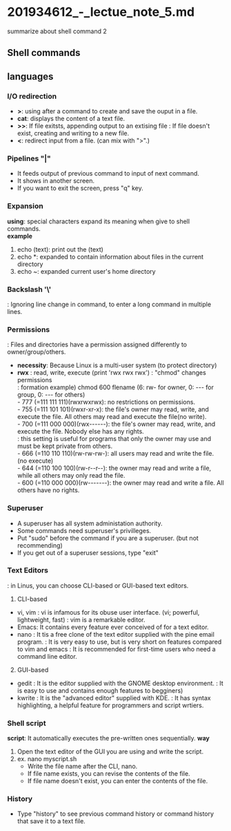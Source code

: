 # 201934612_-_lectue_note_5.md
summarize about shell command 2


## Shell commands
## languages  
### I/O redirection
* **>**: using after a command to create and save the ouput in a file.
* **cat**: displays the content of a text file. 
* **>>**: If file exitsts, appending output to an extising file
          : If file doesn't exist, creating and writing to a new file.
* **<**: redirect input from a file. (can mix with ">".)

### Pipelines "|"
 - It feeds output of previous command to input of next command.
 - It shows in another screen.
 - If you want to exit the screen, press "q" key.

### Expansion
**using**: special characters expand its meaning when give to shell commands.  
**example**
1. echo (text): print out the (text)
2. echo *: expanded to contain information about files in the current directory
3. echo ~: expanded current user's home directory

### Backslash '\\'  
: Ignoring line change in command, to enter a long command in multiple lines.

### Permissions
: Files and directories have a permission assigned differently to owner/group/others.
* **necessity**: Because Linux is a multi-user system (to protect directory)
* **rwx**
  : read, write, execute (print 'rwx rwx rwx')
  : "chmod" changes permissions  
  : formation example) chmod 600 flename (6: rw- for owner, 0: --- for group, 0: --- for others)  
      - 777 (=111 111 111)(rwxrwxrwx): no restrictions on permissions.  
      - 755 (=111 101 101)(rwxr-xr-x): the file's owner may read, write, and execute the file. All others may read and execute the file(no write).  
      - 700 (=111 000 000)(rwx------): the file's owner may read, write, and execute the file. Nobody else has any rights.  
                                    : this setting is useful for programs that only the owner may use and must be kept private from others.  
      - 666 (=110 110 110)(rw-rw-rw-): all users may read and write the file. (no execute)  
      - 644 (=110 100 100)(rw-r--r--): the owner may read and write a file, while all others may only read the file.  
      - 600 (=110 000 000)(rw-------): the owner may read and write a file. All others have no rights.  

### Superuser
 - A superuser has all system administation authority.
 - Some commands need superuser's privilleges.
 - Put "sudo" before the command if you are a superuser. (but not recommending)
 - If you get out of a superuser sessions, type "exit"

### Text Editors
: in Linus, you can choose CLI-based or GUI-based text editors.
 1. CLI-based
  - vi, vim
    : vi is infamous for its obuse user interface. (vi; powerful, lightweight, fast)
    : vim is a remarkable editor.
  - Emacs: It contains every feature ever conceived of for a text editor.
  - nano
    : It tis a free clone of the text editor supplied with the pine email program.
    : It is very easy to use, but is very short on features compared to vim and emacs
    : It is recommended for first-time users who need a command line editor.
 2. GUI-based
  - gedit
    : It is the editor supplied with the GNOME desktop environment. 
    : It is easy to use and contains enough features to begginers)
  - kwrite
    : It is the "advanced editor" supplied with KDE.
    : It has syntax highlighting, a helpful feature for programmers and script wrtiers.
  
  ### Shell script
  **script**: It automatically executes the pre-written ones sequentially.
  **way** 
   1. Open the text editor of the GUI you are using and write the script.
   2. ex. nano myscript.sh
      - Write the file name after the CLI, nano.
      - If file name exists, you can revise the contents of the file.
      - If file name doesn't exist, you can enter the contents of the file.
                            
 ### History
 - Type "history" to see previous command history or command history that save it to a text file.
 
